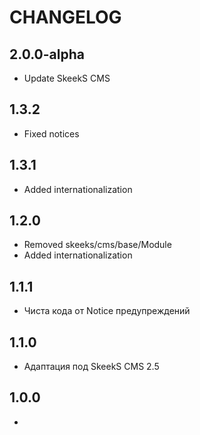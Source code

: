 CHANGELOG
==============

2.0.0-alpha
-----------------
  * Update SkeekS CMS
  
1.3.2
-----------------
  * Fixed notices

1.3.1
-----------------
  * Added internationalization

1.2.0
-----------------
  * Removed skeeks/cms/base/Module
  * Added internationalization

1.1.1
-----------------
  * Чиста кода от Notice предупреждений

1.1.0
-----------------
  * Адаптация под SkeekS CMS 2.5

1.0.0
-----------------
  *
